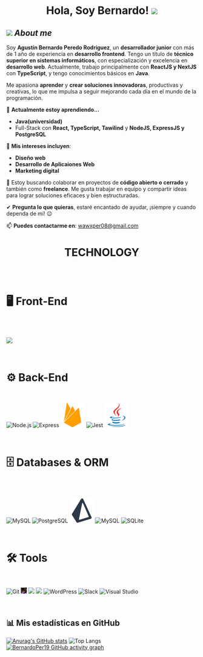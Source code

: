 <h1 align="center">Hola, Soy Bernardo! <img src="https://media.giphy.com/media/hvRJCLFzcasrR4ia7z/giphy.gif" width="35"></h1>

## <img src="https://media.giphy.com/media/ObNTw8Uzwy6KQ/giphy.gif" width="30px">&nbsp;***About me***

Soy **Agustín Bernardo Peredo Rodríguez**, un **desarrollador junior** con más de 1 año de experiencia en **desarrollo frontend**. Tengo un título de **técnico superior en sistemas informáticos**, con especialización y excelencia en **desarrollo web**. Actualmente, trabajo principalmente con **ReactJS y NextJS** con **TypeScript**, y tengo conocimientos básicos en **Java**.

Me apasiona **aprender** y **crear soluciones innovadoras**, productivas y creativas, lo que me impulsa a seguir mejorando cada día en el mundo de la programación.

🌱 **Actualmente estoy aprendiendo...**
  - **Java(universidad)**
  - Full-Stack con **React, TypeScript, Tawilind** y **NodeJS, ExpressJS y PostgreSQL**

💼 **Mis intereses incluyen**:
  - **Diseño web**
  - **Desarrollo de Aplicaiones Web**
  - **Marketing digital**

👯 Estoy buscando colaborar en proyectos de **código abierto o cerrado** y también como **freelance**. Me gusta trabajar en equipo y compartir ideas para lograr soluciones eficaces y bien estructuradas.

✔ **Pregunta lo que quieras**, estaré encantado de ayudar, ¡siempre y cuando dependa de mí! 😉

📫 **Puedes contactarme en**: <a href="mailto:wawxper08@gmail.com">wawxper08@gmail.com</a>

<h1 align="center">TECHNOLOGY</h1>
<br>
<br>

<h1 >🖥️ Front-End</h1>
<br>
<br>

<p >
  <img src="https://skillicons.dev/icons?i=,html,css,js,tailwind,bootstrap,js,ts,react,nextjs,astro" />
<!--   <img src="https://cdn.jsdelivr.net/gh/devicons/devicon/icons/html5/html5-original-wordmark.svg" style="height: 4rem"/>
  <img src="https://cdn.jsdelivr.net/gh/devicons/devicon/icons/css3/css3-original-wordmark.svg" style="height: 4rem"/>
  <img src="https://raw.githubusercontent.com/devicons/devicon/master/icons/tailwindcss/tailwindcss-original.svg" alt="Tailwind" style="height: 4rem;" />
  <img src="https://cdn.jsdelivr.net/gh/devicons/devicon/icons/bootstrap/bootstrap-plain-wordmark.svg" style="height: 4rem"/>
  <img src="https://cdn.jsdelivr.net/gh/devicons/devicon/icons/javascript/javascript-plain.svg" style="height: 4rem"/>
  <img src="https://raw.githubusercontent.com/devicons/devicon/master/icons/typescript/typescript-original.svg" alt="TypeScript" style="height: 4rem"/>
  <img src="https://cdn.jsdelivr.net/gh/devicons/devicon/icons/redux/redux-original.svg" style="height: 4rem; background-color:white"/>
  <img src="https://cdn.jsdelivr.net/gh/devicons/devicon/icons/react/react-original.svg" style="height: 4rem"/>
  <img src="https://raw.githubusercontent.com/devicons/devicon/master/icons/nextjs/nextjs-original.svg" alt="Next.js" style="height: 4rem;" />
  <img src="https://raw.githubusercontent.com/devicons/devicon/master/icons/astro/astro-original.svg" alt="Astro" style="height: 4rem;" /> -->
</p>
<br>
<h1>⚙️ Back-End</h1>
<br>
<p>
  <img src="https://cdn.jsdelivr.net/gh/devicons/devicon/icons/nodejs/nodejs-original.svg" style="height: 4rem" alt="Node.js"/>
  <img src="https://cdn.jsdelivr.net/gh/devicons/devicon/icons/express/express-original.svg" style="height: 4rem; background-color:white" alt="Express"/>
  <img src="https://raw.githubusercontent.com/devicons/devicon/master/icons/firebase/firebase-plain.svg" alt="Firebase" style="height: 4rem;" />
  <img src="https://cdn.jsdelivr.net/gh/devicons/devicon/icons/jest/jest-plain.svg" style="height: 4rem" alt="Jest"/>
  <img src="https://raw.githubusercontent.com/devicons/devicon/master/icons/java/java-original.svg" alt="Java" style="height: 4rem;" />
</p>
<br>
<h1 >🗄️ Databases & ORM</h1>
<br>
<br>

<p>
  <img src="https://cdn.jsdelivr.net/gh/devicons/devicon/icons/mysql/mysql-original.svg" style="height: 4rem" alt="MySQL"/>
  <img src="https://cdn.jsdelivr.net/gh/devicons/devicon/icons/postgresql/postgresql-original.svg" style="height: 4rem" alt="PostgreSQL"/>
  <img src="https://raw.githubusercontent.com/devicons/devicon/master/icons/prisma/prisma-original.svg" style="height: 4rem" alt="Prisma"/>
  <img src="https://cdn.jsdelivr.net/gh/devicons/devicon/icons/mysql/mysql-original.svg" style="height: 4rem;" alt="MySQL"/>
  <img src="https://cdn.jsdelivr.net/gh/devicons/devicon/icons/sqlite/sqlite-original.svg" style="height: 4rem;" alt="SQLite"/>
</p>
<br>

<h1>🛠️ Tools</h1>
<br>

<p>
  <img src="https://cdn.jsdelivr.net/gh/devicons/devicon/icons/git/git-original.svg" style="height: 4rem" alt="Git"/>
  <img src="https://cdn.jsdelivr.net/gh/devicons/devicon/icons/github/github-original-wordmark.svg" style="filter: invert(2); height: 4rem; background-color: white;" />
  <img src="https://cdn.jsdelivr.net/gh/devicons/devicon/icons/materialui/materialui-plain.svg" style="height: 4rem"/>
  <img src="https://cdn.jsdelivr.net/gh/devicons/devicon/icons/npm/npm-original-wordmark.svg" style="height: 4rem"/>
   <img src="https://cdn.jsdelivr.net/gh/devicons/devicon/icons/wordpress/wordpress-original.svg" style="height: 4rem;" alt="WordPress"/>
  <img src="https://cdn.jsdelivr.net/gh/devicons/devicon/icons/slack/slack-original.svg" style="height: 4rem;" alt="Slack"/>
  <img src="https://cdn.jsdelivr.net/gh/devicons/devicon/icons/visualstudio/visualstudio-plain.svg" style="height: 4rem;" alt="Visual Studio"/>
</p>
<br>

## 📊 Mis estadísticas en GitHub

[![Anurag's GitHub stats](https://github-readme-stats.vercel.app/api?username=BernardoPer19)](https://github.com/BernardoPer19/github-readme-stats)
![Top Langs](https://github-readme-stats.vercel.app/api/top-langs/?username=BernardoPer19&hide_progress=false&layout=compact)
[![BernardoPer19 GitHub activity graph](https://github-readme-activity-graph.vercel.app/graph?username=BernardoPer19&bg_color=0d1117&color=c9d1d9&line=58a6ff&point=f0883e&area=true&hide_border=true&from=2025-03-31&to=2025-04-09)](https://github.com/BernardoPer19/github-readme-activity-graph)


</div>
